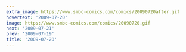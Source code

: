 ```yaml
---
extra_image: https://www.smbc-comics.com/comics/20090720after.gif
hovertext: '2009-07-20'
image: https://www.smbc-comics.com/comics/20090720.gif
next: '2009-07-21'
prev: '2009-07-19'
title: '2009-07-20'
---
```

